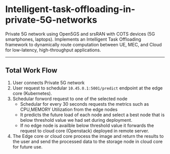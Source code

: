 # Intelligent-task-offloading-in-private-5G-networks
Private 5G network using Open5GS and srsRAN with COTS devices (5G smartphones, laptops). Implements an Intelligent Task Offloading framework to dynamically route computation between UE, MEC, and Cloud for low-latency, high-throughput applications.

---
## Total Work Flow
1. User connects Private 5G network
2. User request to schedular `10.45.0.1:5001/predict` endpoint at the edge core (Kubernetes).
3. Schedular forword request to one of the selected node
    - Schedular for every 30 seconds requests the metrics such as CPU,MEMORY Utilization from the edge nodes
    - It predicts the future load of each node and select a best node that is below threshold value we had set during deployment.
    - If no edge node is availble below threshold value it forwards the request to cloud core (Openstack) deployed in remote server.
4. The Edge core or cloud core process the image and return the results to the user and send the processed data to the storage node in cloud core for future use.


